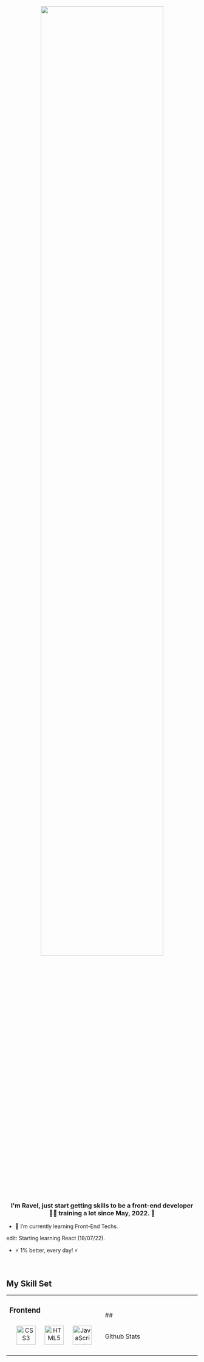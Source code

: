 <div align="center">
<img src="https://rishavanand.github.io/static/images/greetings.gif" align="center" style="width: 80%" />
</div>  
  

### <div align="center">I'm Ravel,  just start getting skills to be a front-end developer 👨‍💻 training a lot since May, 2022. 🚀</div>  
  

- 🌱 I’m currently learning Front-End Techs. 

edit: Starting learning React (18/07/22).  
  

- ⚡  1% better, every day! ⚡  
  

<br/>  


## My Skill Set  
<table><tr><td valign="top" width="33%">



### Frontend  
<div align="center">  
<img style="margin: 10px" src="https://profilinator.rishav.dev/skills-assets/css3-original-wordmark.svg" alt="CSS3" height="50" />  
<img style="margin: 10px" src="https://profilinator.rishav.dev/skills-assets/html5-original-wordmark.svg" alt="HTML5" height="50" />  
<img style="margin: 10px" src="https://profilinator.rishav.dev/skills-assets/javascript-original.svg" alt="JavaScript" height="50" />  
</div>

</td><td valign="top" width="33%">

<br/>  

<br/>  
##
  <br/>  <br/>  
  
  Github Stats  

   <div>  
  </div>  

<br/>  
